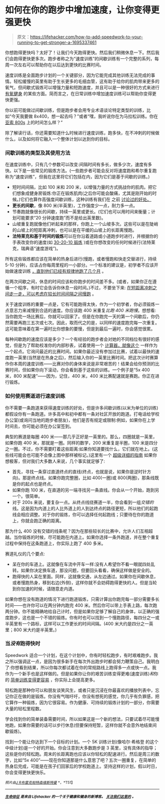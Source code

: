 # 如何在你的跑步中增加速度，让你变得更强更快

> 原文：<https://lifehacker.com/how-to-add-speedwork-to-your-running-to-get-stronger-a-1695337461>

你想跑得更快吗？太好了！让我们今天跑得更快。然后我们稍微休息一下。然后我们会跑得更快更多次。跑步者称之为“速度训练”的间歇训练有一个完整的系列，每周一次左右可以帮助你在以后达到更快的比赛时间。



速度训练是全面跑步计划的一个关键部分，因为它能完成其他训练无法完成的事情。轻松缓慢的英里有助于生长更多的毛细血管，这有助于给你的肌肉带来更多的氧气，但间歇式锻炼可以增强力量和短跑速度，并且可以是一种很好的方式来进行 [有氧健身](http://www.active.com/running/articles/3-workouts-to-increase-vo2-max) 的某些方面。简而言之，在日常训练中增加速度训练可以帮助你变得更快更强。

你以前可能做过间歇训练，但是跑步者会用专业术语谈论特定类型的训练，比如“今天我要做 8x400，想一起去吗？”或者“嘿，我听说你在为马拉松训练。你在 [亚索 800s](http://www.runnersworld.com/race-training/yasso-800s) 上的时间怎么样？”

除了解读行话，你还需要知道什么时候进行速度训练，跑多快，在不冲刺的时候做什么，以及如何将它融入一个整体计划以达到你的目标。

### 间歇训练的类型及其使用方法

在速度训练中，只有几个参数可以改变:间隔时间有多长，做多少次，速度有多快。以下是一些常见的锻炼方法。(一些跑步者可能会反对将速度跑和希尔重复跑称为“速度训练”，但我在这里将它们包括在内，因为它们是基于间歇的训练。)

*   短时间间隔，比如 100 米和 200 米，以增强力量的方式挑战你的肌肉。把它们想象成健身房锻炼:你正在锻炼肌肉(之后你可能会酸痛，尤其是刚开始的时候。)它们也算作高强度间歇训练，这种训练有我们在 之前 [讨论过的好处。](http://lifehacker.com/this-interval-training-infographic-helps-you-pick-the-r-511046359)
*   **更长的间歇**，像 800 米(半英里)，工作强度少一点，耐力多一点。
*   节奏跑就像很长的间歇，持续一英里或更长。(它们也可以用时间来衡量；计划可能要求“20 分钟速度跑”而不是给出英里数)。
*   山坡重复跑就像他们听起来的那样，你跑上一个山坡多次。这些可以是在陡峭的山坡上的短距离冲刺，也可以是在平缓的山坡上的长距离慢跑。
*   **法特莱克和基于时间的锻炼**可以在你沿着道路或小道跑步时进行，并根据你的手表改变你的速度(如 [30-20-10 锻炼](http://lifehacker.com/the-10-20-30-running-concept-can-increase-performance-i-5915428) )或在你想改变的任何时候进行(法特莱克，瑞典语“速度游戏”)。

所有这些锻炼都应该在简单的热身后进行(慢跑，或者慢跑和快走交替进行，持续 5-10 分钟)，应该占你每周里程的一小部分。一个标准的建议是，初学者不应该开始做速度训练 [，直到他们已经有规律地跑了几个月](http://running.about.com/od/speedworkouts/tp/8-Rules-For-Speed-Training.htm) 。

在两次间歇之间，休息的时间应该和你跑步的时间差不多。(或者，如果你正在遵循一个程序，有时它会告诉你休息一段时间。)不过，不要坐下来: [在短距离冲刺之间走一走，可以考虑在较长时间间隔之间慢跑](http://vitals.lifehacker.com/what-to-do-between-your-running-intervals-for-the-best-1694501239) 。

关于速度训练的重要一点是，它有可能跑得太快，作为一个初学者，你必须锻炼一点意志力来减慢到合适的速度。你应该跑 400 米重复*比跑 400 米跑慢*。想想看:当你跑完一场比赛后，你就可以回家了。但是在你跑完一天的第一个间歇后，你仍然需要再跑三五次或七次。因此，取而代之的是，以同样的速度跑完每一次重复。这可能意味着在第一遍时比你想象的要慢，但是到最后一遍时，你会感觉很累。

每种间歇跑的速度应该是多少？一个有经验的跑步者会对她的不同档位有很好的感觉，但是为了帮助校准你的内部秒表，试着使用一个 [计算器，就像这个](http://www.runningforfitness.org/calc/training/pace) 一样作为一个起点。它询问最近的比赛时间。如果你最近没有参加过比赛，试着以最快的速度跑一英里(当然是在热身之后)，然后输入你的一英里比赛时间。把这次计时赛算作你本周的速度训练——比赛对你的身体来说是非常艰苦的！结果会给你预测的比赛时间，但如果你向下滚动，你会看到基于这些的训练。一个例子是“5x 400 米，800 米配速”——因为，记住，400 米，400 米比赛配速就是赛跑。你正在进行锻炼。

### 如何使用赛道进行速度训练

你不需要一条跑道来获得速度训练的好处，但是许多间歇训练(以米为单位的训练)都假设你有一条跑道。许多高中和初中都有一条对社区开放的跑道。打电话给学校办公室(或询问当地的跑步者朋友)，他们是否有规定或限制:例如，如果你在上学时间去，你可能必须在办公室签到。

典型的赛道是每圈 400 米——那几乎正好是一英里的。那么，四圈就是一英里，如果你跑 400 米，那就是一圈。同样的数学，200 米重复是半圈，100 米是四分之一圈。不过，你不需要盯着这些距离:如果你知道要找什么，它们就在地上。(这些线可能会也可能不会像上图中那样被标记。)这里有一个 [超级详细的指南](http://www.trackinfo.org/marks.html) 如果你想极客，但对我们大多数人来说，几个事实就足够了:

*   首先，寻找一条穿过直道终点的直线(终点，也就是说，如果你是逆时针方向)。那是终点线。如果你跑完整圈，比如 400(一圈)或 800(两圈)，那条线既是你的起点也是终点。
*   如果你跑 100 米，在直道的另一端寻找另一条直线。你会从一个开始，跑到另一个。很简单。
*   对于 200s 来说，要复杂一点。从终点线绕赛道一半，你会看到一组*交错的*线。这是因为内道上的人比外道上的人到达终点的路径更短，所以他们的起跑线会相应调整。对于你的锻炼，你可以选择任何起跑线；只要待在你的跑道上，你就会跑正确的距离。

那为什么 400 没有交错的线条呢？因为在那些较长的比赛中，允许人们互相超越。当你锻炼的时候，尽可能跑在内道上。如果你选择一条外跑道，并在整个重复过程中保持在这条跑道上，你实际上跑了 400 多米。

赛道礼仪的几个要点:

*   呆在你的车道上。这就像在车流中开车一样:没有人希望你不看一眼就四处乱转。如果你决定换车道，那没问题，但要回头看看，确保这样做是安全的。
*   跑得快的人呆在里面。同样，这就像交通，从左边通过。如果你在间歇休息，或者慢跑热身，移到右边(外侧)，这样你就不会妨碍跑得更快的人。但是当轮到你加速的时候，请随意走内道。

如果你想在没有跑道的情况下进行跑道锻炼，只需计算出你跑完每一部分需要多长时间——也许你可以在两分钟内跑完 400 米。然后你可以带上手表上路，每次跑两分钟。你不能精确地给自己计时，但是如果你足够了解自己的身体，以正确的强度跑步，这也是一个不错的锻炼。你有时也可以找到一个慢跑路径，每四分之一或半英里有一个路标，这样可以工作更长的时间间隔。(400 米大约是四分之一英里；800 米大约是半英里。)

### 当*没有*跑得快时

Speedwork 适合一个计划，在这个计划中，你有时轻松跑步，有时艰难跑步。我之所以强调这一点，是因为很多新手在每次外出跑步时都会努力鞭策自己。我明白了:你想看到结果，所以你每次都试着在你的常规路线上跑得多一点或快一点。我作为一个新手也是这样做的。但是如果你让你的艰苦训练变得更难(速度训练)*和*你的 [简单训练变得更容易](http://lifehacker.com/five-running-mistakes-that-keep-you-locked-in-the-injur-1672356068) ，你实际上会提高更多。

轻松跑是那种你可以和朋友谈笑风生，或者只是沉浸在你最喜欢的播放列表中，忘记你正在做的是锻炼。你没有气喘吁吁，你没有想死的感觉，你几乎有负罪感，把它算作一种锻炼，因为它很容易。作为健康、可持续的锻炼计划的一部分，你需要大量的轻松里程数。

学会找到你的简单装备需要时间，所以如果这是一个新的想法，只要试着尽可能慢地跑，如果你需要的话可以步行休息(但要保持短暂，这样你就不会意外地结束间歇锻炼)。

找到一个能让你达到下一个目标的计划。一个 5K 训练计划(像哈尔·希格登 的这个中级计划)是一个好的开始。你会注意到大多数跑步是 3 英里，没有具体的指导；这些是你的轻松跑。周末的长距离跑也应该以你轻松的配速进行。然后是周三的数字，比如“5x 400”——现在你知道那是什么意思了吧？五次一圈重复，在简单的热身后完成，可能是在孩子们回家后的学校跑道上。坚持这样的计划，假以时日，你会变得更快更快乐。

<small>*照片由*</small>[<small>*J R*</small>](https://www.flickr.com/photos/jmrosenfeld/3613473588/)<small></small>*[<small>*布雷克帕特森*</small>](https://www.flickr.com/photos/blakespot/4011035061)<small></small>*[<small>*维斯特曼*</small>](https://www.flickr.com/photos/vestman/6976072840) <small>*，*T51】**</small>**

* * *

**[*<small>生命体征</small>*](http://vitals.lifehacker.com/) *<small>是来自 Lifehacker 的一个关于健康和健身的新博客。</small>* [*<small>关注我们这里的</small>*](https://twitter.com/VitalsLH) <small>*。*</small>**